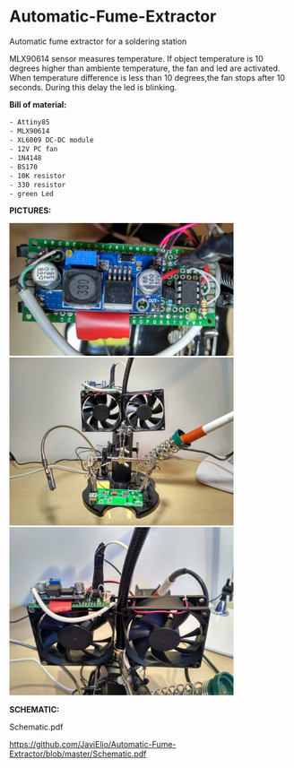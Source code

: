 # Automatic-Fume-Extractor
Automatic fume extractor for a soldering station

MLX90614 sensor measures temperature. 
If object temperature is 10 degrees higher than ambiente temperature, the fan and led are activated.
When temperature difference is less than 10 degrees,the fan stops after 10 seconds. During this delay the led is blinking.


**Bill of material:**

	- Attiny85
	- MLX90614
	- XL6009 DC-DC module
	- 12V PC fan
	- 1N4148
	- BS170
	- 10K resistor
	- 330 resistor
	- green Led


**PICTURES:**

<img src="Images/IMG_20170725_191334.jpg" width=400>
<img src="Images/IMG_20170725_191148_HDR.jpg" width=400>
<img src="Images/IMG_20170725_190952_HDR.jpg" width=400>

**SCHEMATIC:**

Schematic.pdf

https://github.com/JaviElio/Automatic-Fume-Extractor/blob/master/Schematic.pdf

